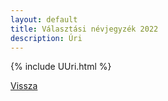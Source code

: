 ```yaml
---
layout: default
title: Választási névjegyzék 2022
description: Úri
---
```


{% include UUri.html %}

[Vissza](./)